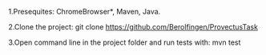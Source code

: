 1.Presequites:
ChromeBrowser*, Maven, Java.

2.Clone the project:
git clone https://github.com/Berolfingen/ProvectusTask

3.Open command line in the project folder and run tests with:
mvn test
